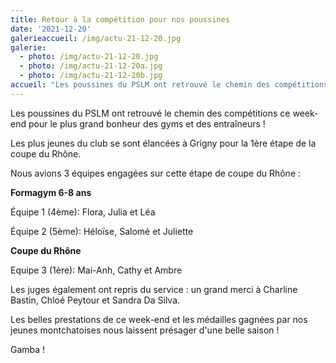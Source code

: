 ```yaml
---
title: Retour à la compétition pour nos poussines
date: '2021-12-20'
galerieaccueil: /img/actu-21-12-20.jpg
galerie:
  - photo: /img/actu-21-12-20.jpg
  - photo: /img/actu-21-12-20a.jpg
  - photo: /img/actu-21-12-20b.jpg
accueil: "Les poussines du PSLM ont retrouvé le chemin des compétitions ce week-end pour le plus grand bonheur des gyms et des entraîneurs ! Les plus jeunes du club"
---
```


Les poussines du PSLM ont retrouvé le chemin des compétitions ce week-end pour le plus grand bonheur des gyms et des entraîneurs !

Les plus jeunes du club se sont élancées à Grigny pour la 1ère étape de la coupe du Rhône.

Nous avions 3 équipes engagées sur cette étape de coupe du Rhône :

**Formagym 6-8 ans**

Équipe 1 (4ème): Flora, Julia et Léa

Équipe 2 (5ème): Héloïse, Salomé et Juliette

**Coupe du Rhône**

Equipe 3 (1ère): Mai-Anh, Cathy et Ambre

Les juges également ont repris du service : un grand merci à Charline Bastin, Chloé Peytour et Sandra Da Silva.

Les belles prestations de ce week-end et les médailles gagnées par nos jeunes montchatoises nous laissent présager d'une belle saison !

Gamba !

